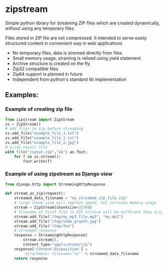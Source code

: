 # zipstream

Simple python library for streaming ZIP files which are created dynamically, without using any temporary files.

Files stored in ZIP file are not compressed. It intended to serve easily structured content in convenient way in web applications

- No temporary files, data is stremed directly from files.
- Small memory usage, straming is relised using yield statement.
- Archive structure is created on the fly.
- Zip32 compatible files
- Zip64 support is planned in future
- Independent from python's standard lib implementation


## Examples:

### Example of creating zip file

```python
from zipstream import ZipStream
zs = ZipStream()
# add files to zip before streaming
zs.add_file("example_file_1.txt")
zs.add_file("example_file_1.txt")
zs.add_file("example_file_2.jpg")
# write result file
with file("zipout.zip","wb") as fout:
    for f in zs.stream():
        fout.write(f)
```

### Example of using zipstream as Django view

```python
from django.http import StreamingHttpResponse
    
def stream_as_zip(request):
    streamed_data_filename = "my_streamed_zip_file.zip"
    # large chunk size will improve speed, but increase memory usage
    stream = ZipStream(chunksize=32768)
    # filename of first file in ZIP archive will be different than original
    stream.add_file("/tmp/my_mp3_file.mp3", "my.mp3")
    stream.add_file("/tmp/some_grapth.jpg") 
    stream.add_file("/tmp/foo")
    # streamed response
    response = StreamingHttpResponse(
        stream.stream(),
        content_type="application/zip")
    response['Content-Disposition'] =
        'attachment; filename="%s"' % streamed_data_filename
    return response
```
